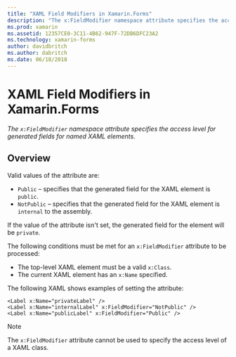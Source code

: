 ```yaml
---
title: "XAML Field Modifiers in Xamarin.Forms"
description: "The x:FieldModifier namespace attribute specifies the access level for generated fields for named XAML elements."
ms.prod: xamarin
ms.assetid: 12357CE0-3C11-4B62-947F-72DB6DFC23A2
ms.technology: xamarin-forms
author: davidbritch
ms.author: dabritch
ms.date: 06/18/2018
---
```


# XAML Field Modifiers in Xamarin.Forms

_The `x:FieldModifier` namespace attribute specifies the access level for generated fields for named XAML elements._

## Overview

Valid values of the attribute are:

- `Public` – specifies that the generated field for the XAML element is `public`.
- `NotPublic` – specifies that the generated field for the XAML element is `internal` to the assembly.

If the value of the attribute isn't set, the generated field for the element will be `private`.

The following conditions must be met for an `x:FieldModifier` attribute to be processed:

- The top-level XAML element must be a valid `x:Class`.
- The current XAML element has an `x:Name` specified.

The following XAML shows examples of setting the attribute:

```xaml
<Label x:Name="privateLabel" />
<Label x:Name="internalLabel" x:FieldModifier="NotPublic" />
<Label x:Name="publicLabel" x:FieldModifier="Public" />
```

> [!NOTE]
> The `x:FieldModifier` attribute cannot be used to specify the access level of a XAML class.
